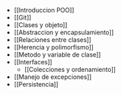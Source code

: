 - [[Introduccion POO]]
- [[Git]]
- [[Clases y objeto]]
- [[Abstraccion y encapsulamiento]]
- [[Relaciones entre clases]]
- [[Herencia y polimorfismo]]
- [[Metodo y variable de clase]]
- [[Interfaces]]
	- [[Colecciones y ordenamiento]]
- [[Manejo de excepciones]]
- [[Persistencia]]